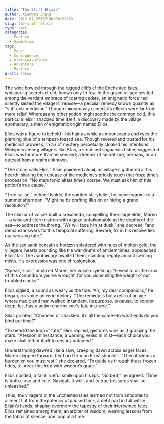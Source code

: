 ```yaml
---
title: "The Stiff Elixir"
author: Xiaowen Zhang
date: 2022-07-25T07:00:00+08:00
slug: the-stiff-elixir
type: post
categories:
  - Fantasy
  - Symbolism
tags:
  - Magic
  - Consequence
  - Dialogue-Driven
  - Adventure
  - Mystery
draft: false
---
```


The wind howled through the rugged cliffs of the Enchanted Isles, whispering secrets of old, known only to few. In the quaint village nestled among the verdant embrace of soaring cedars, an enigmatic force had silently seized the villagers' repose—a peculiar remedy known quaintly as "stiff cold medicine." Though innocuously named, its effects were far from mere relief. Whereas any other potion might soothe the common cold, this particular elixir shackled time itself, a discovery made by the village apothecary, a man of enigmatic origin named Elios.

Elios was a figure to behold—his hair as white as moonbeams and eyes the piercing blue of a tempest-tossed sea. Though revered and trusted for his medicinal prowess, an air of mystery perpetually cloaked his intentions. Whispers among villagers like Silas, a stout and sagacious fisher, suggested Elios was far more than he seemed; a keeper of secret lore, perhaps, or an outcast from a realm unknown.

“The storm calls Elios,” Silas pondered aloud, as villagers gathered at his hearth, sharing their unease of the medicine’s prickly touch that froze time’s procession. “No mere tonic alters time’s course. We must ask him of this potion’s true cause.”

“True cause,” echoed Isolde, the spirited storyteller, her voice warm like a summer afternoon. "Might he be crafting illusion or hiding a grand resolution?"

The clamor of voices built a crescendo, compelling the village elder, Maren—a wise and stern matron with a gaze unfathomable as the depths of the sea—to address the throng. “We will face him at dusk,” she decreed, “and demand answers for this temporal suffering. Beware, for in his resolve lies our weaving fate.”

As the sun sank beneath a horizon splattered with hues of molten gold, the villagers, hearts pounding like the war drums of ancient times, approached Elios’ lair. The apothecary awaited them, standing regally amidst swirling mists. His expression was one of resignation.

“Speak, Elios,” implored Maren, her voice unyielding. “Reveal to us the crux of this conundrum you've wrought, for you alone sling the weight of our troubled clocks."

Elios sighed, a sound as weary as the tide. “Ah, my dear companions,” he began, his voice an eerie melody, “The remedy is but a relic of an age where magic and man walked in tandem. Its purpose, to pause, to ponder deep, lest hasty action charms one's fate into woe.”

Silas grunted, "Charmed or shackled, it’s all the same—to what ends do you bind our time?"

“To behold the loop of fate," Elios replied, gestures wide as if grasping the stars. "A lesson in hesitance, a warning veiled in mist—each choice you make shall tether itself to destiny untamed."

Understanding dawned like a slow, creeping dawn across eager faces. Maren stepped forward, her hand firm on Elios’ shoulder. “Then it seems a burden on you must rest,” she declared. “To guide us through these frozen tides, to break this loop with wisdom’s grace.”

Elios nodded, a faint, rueful smile upon his lips. “So be it,” he agreed. “Time is both curse and cure. Navigate it well, and its true treasures shall be unleashed.”

Thus, the villagers of the Enchanted Isles learned not from antidotes to ailment but from the potency of paused time, a debt paid in full within Elijah’s hands, shaping evermore the tapestry of their intertwined fates. Elios remained among them, an arbiter of wisdom, weaving lessons from the fabric of silence, one loop at a time.